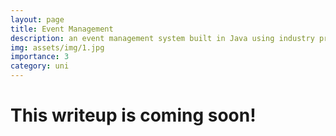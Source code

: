 ```yaml
---
layout: page
title: Event Management
description: an event management system built in Java using industry practises
img: assets/img/1.jpg
importance: 3
category: uni
---
```

# This writeup is coming soon!